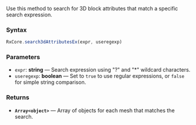Use this method to search for 3D block attributes that match a specific search expression.

### Syntax

```typescript
RxCore.search3dAttributesEx(expr, useregexp)
```

### Parameters

- `expr`: **string** — Search expression using "?" and "*" wildcard characters.
- `useregexp`: **boolean** — Set to `true` to use regular expressions, or `false` for simple string comparison.

### Returns

- **`Array<object>`** — Array of objects for each mesh that matches the search.
